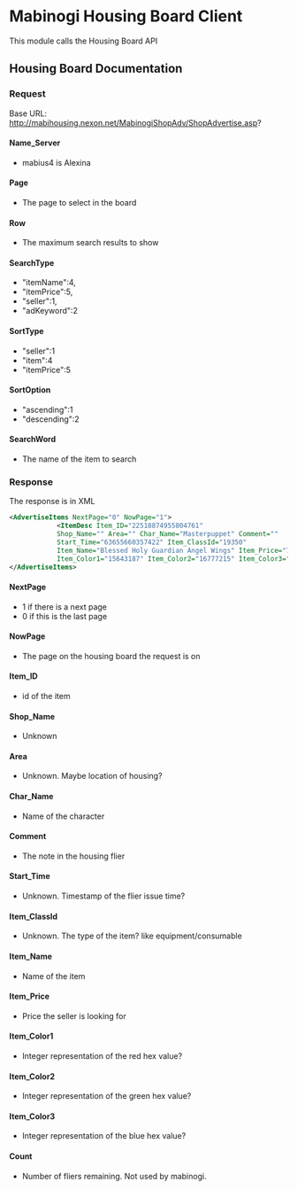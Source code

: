 # Mabinogi Housing Board Client

This module calls the Housing Board API

## Housing Board Documentation

### Request
Base URL: http://mabihousing.nexon.net/MabinogiShopAdv/ShopAdvertise.asp?
#### Name_Server
- mabius4 is Alexina
#### Page
- The page to select in the board
#### Row
- The maximum search results to show
#### SearchType
- "itemName":4, 
- "itemPrice":5, 
- "seller":1, 
- "adKeyword":2
#### SortType
- "seller":1
- "item":4
- "itemPrice":5
#### SortOption
- "ascending":1
- "descending":2
#### SearchWord
- The name of the item to search

### Response

The response is in XML
```xml
<AdvertiseItems NextPage="0" NowPage="1">
            <ItemDesc Item_ID="22518874955804761" 
            Shop_Name="" Area="" Char_Name="Masterpuppet" Comment="" 
            Start_Time="63655660357422" Item_ClassId="19350" 
            Item_Name="Blessed Holy Guardian Angel Wings" Item_Price="7000000" 
            Item_Color1="15643187" Item_Color2="16777215" Item_Color3="16777215" Count="1000"/>
</AdvertiseItems>
```
#### NextPage
- 1 if there is a next page
- 0 if this is the last page
#### NowPage
- The page on the housing board the request is on
#### Item_ID
- id of the item
#### Shop_Name
- Unknown
#### Area
- Unknown. Maybe location of housing?
#### Char_Name
- Name of the character
#### Comment
- The note in the housing flier
#### Start_Time
- Unknown. Timestamp of the flier issue time?
#### Item_ClassId
- Unknown. The type of the item? like equipment/consumable
#### Item_Name
- Name of the item
#### Item_Price
- Price the seller is looking for
#### Item_Color1
- Integer representation of the red hex value?
#### Item_Color2
- Integer representation of the green hex value?
#### Item_Color3
- Integer representation of the blue hex value?
#### Count
- Number of fliers remaining. Not used by mabinogi.
